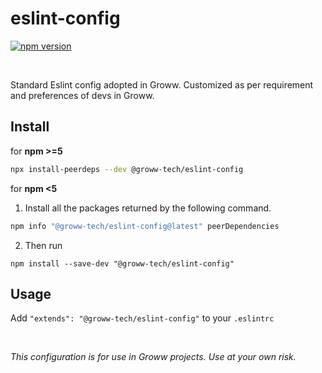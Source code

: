 # eslint-config 
 [![npm version](https://img.shields.io/npm/v/@groww-tech/eslint-config?color=51C838)](https://www.npmjs.com/package/@groww-tech/eslint-config) 

<br/>

Standard Eslint config adopted in Groww. Customized as per requirement and preferences of devs in Groww.

## Install
for **npm >=5**

```sh
npx install-peerdeps --dev @groww-tech/eslint-config
```

for **npm <5**

1. Install all the packages returned by the following command.

```sh
npm info "@groww-tech/eslint-config@latest" peerDependencies
```

2. Then run 

```npm install --save-dev "@groww-tech/eslint-config"```
## Usage
Add `"extends": "@groww-tech/eslint-config"` to your `.eslintrc`


<br/>

*This configuration is for use in Groww projects. Use at your own risk.*
